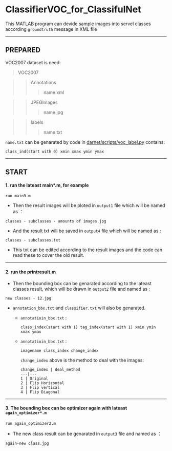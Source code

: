 # ClassifierVOC_for_ClassifulNet
This MATLAB program can devide sample images into servel classes according `groundtruth` message in XML file

---
## PREPARED
VOC2007 dataset is need:
> VOC2007
   
> > Annotations
> > > name.xml

> > JPEGImages
> > > name.jpg

> > labels
> > > name.txt

`name.txt` can be genarated by code in [darnet/scripts/voc_label.py](https://github.com/pjreddie/darknet) contains:

```
class_ind(start with 0) xmin xmax ymin ymax
```


---
## START
#### 1. run the lateast main*.m, for example
```
run main9.m
```
- Then the result images will be ploted in `output1` file which will be named as ：

```
classes - subclasses - amounts of images.jpg 
```
- And the result txt will be saved in `output4` file which will be named as :

```
classes - subclasses.txt
```
- This txt can be edited according to the result images and the code can read these to cover the old result.

---
#### 2. run the printresult.m
- Then the bounding box can be genarated according to the lateast classes result, which will be drawn in `output2` file and named as :

```
new classes - 12.jpg
```
- `annotation_bbx.txt` and `classifier.txt` will also be genarated.
  - `annotatioin_bbx.txt` :
    ```
    class_index(start with 1) tag_index(start with 1) xmin ymin xmax ymax
    ```
  - `annotatioin_bbx.txt` :
    ```
    imagename class_index change_index
    
    ```
    `change_index` above is the method to deal with the images:
    
        change_index | deal_method
        ---|---
        1 | Original
        2 | Flip Horizontal
        3 | Flip vertical
        4 | Flip Diagonal
---
#### 3. The bounding box can be optimizer again with lateast `again_optimizer*.m`

```
run again_optimizer2.m
```
- The new class result can be genarated in `output3` file and named as ：

```
again-new class.jpg
```






